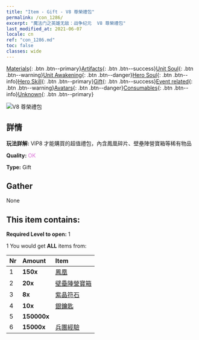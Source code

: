 ```yaml
---
title: "Item - Gift - V8 尊榮禮包"
permalink: /con_1286/
excerpt: "魔法门之英雄无敌：战争纪元  V8 尊榮禮包"
last_modified_at: 2021-06-07
locale: cn
ref: "con_1286.md"
toc: false
classes: wide
---
```

 [Materials](/ItemsCN/){: .btn .btn--primary}[Artifacts](/ItemsCN/Artifacts/){: .btn .btn--success}[Unit Soul](/ItemsCN/UnitSoul/){: .btn .btn--warning}[Unit Awakening](/ItemsCN/UnitAwakening/){: .btn .btn--danger}[Hero Soul](/ItemsCN/HeroSoul/){: .btn .btn--info}[Hero Skill](/ItemsCN/HeroSkill/){: .btn .btn--primary}[Gift](/ItemsCN/Gift/){: .btn .btn--success}[Event related](/ItemsCN/Events/){: .btn .btn--warning}[Avatars](/ItemsCN/Avatars/){: .btn .btn--danger}[Consumables](/ItemsCN/Consumables/){: .btn .btn--info}[Unknown](/ItemsCN/Unknown/){: .btn .btn--primary}

 ![V8 尊榮禮包](/images/t/i_905008.png)

## 詳情
 **玩法詳解:** VIP8 才能購買的超值禮包，內含鳳凰碎片、壁壘陣營寶箱等稀有物品

 **Quality:** <span style="color: #DA70D6">OK</span>

 **Type:** Gift

## Gather

  None

## This item contains:

 **Required Level to open:** 1

 1 You would get **ALL** items  from:

  | Nr | Amount |     Item    |
  |:---|:-------|:------------|
  | 1 |  **150x** | [鳳凰](/cn/Items/unt_268/) |  | 
  | 2 |  **20x** | [壁壘陣營寶箱](/cn/Items/con_1270/) |  | 
  | 3 |  **8x** | [紫晶符石](/cn/Items/con_720/) |  | 
  | 4 |  **10x** | [銀鑰匙](/cn/Items/con_693/) |  | 
  | 5 |  **150000x** | <i class="fas fa-coins"/> |  | 
  | 6 |  **15000x** | [兵團經驗](/cn/Items/con_902/) |  | 
